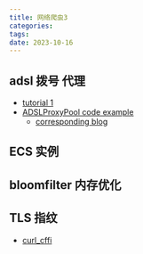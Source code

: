 ```yaml
---
title: 网络爬虫3
categories: 
tags: 
date: 2023-10-16
---
```


## adsl 拨号 代理

- [tutorial 1](https://cuiqingcai.com/2022104.html)
- [ADSLProxyPool code example](https://github.com/Germey/ADSLProxyPool)
    - [corresponding blog](https://cuiqingcai.com/4596.html)

## ECS 实例

## bloomfilter 内存优化

## TLS 指纹

- [curl_cffi](https://zhuanlan.zhihu.com/p/601474166)